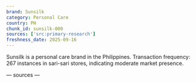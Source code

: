 ```yaml
---
brand: Sunsilk
category: Personal Care
country: PH
chunk_id: sunsilk-000
sources: ['src:primary-research']
freshness_date: 2025-09-16
---
```


Sunsilk is a personal care brand in the Philippines. Transaction frequency: 267 instances in sari-sari stores, indicating moderate market presence.

— sources —
